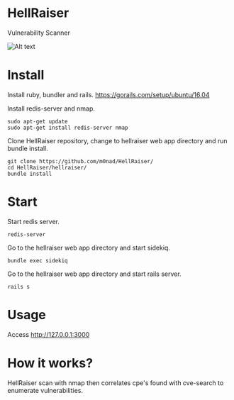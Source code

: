# HellRaiser

Vulnerability Scanner

![Alt text](https://github.com/m0nad/HellRaiser/blob/master/doc/result00.png)

# Install

Install ruby, bundler and rails.
https://gorails.com/setup/ubuntu/16.04

Install redis-server and nmap.
```
sudo apt-get update
sudo apt-get install redis-server nmap
```
Clone HellRaiser repository, change to hellraiser web app directory and run bundle install.
```
git clone https://github.com/m0nad/HellRaiser/
cd HellRaiser/hellraiser/
bundle install
```

# Start

Start redis server.
```
redis-server
```

Go to the hellraiser web app directory and start sidekiq.
```
bundle exec sidekiq
```

Go to the hellraiser web app directory and start rails server.
```
rails s
```

# Usage

Access http://127.0.0.1:3000

# How it works?

HellRaiser scan with nmap then correlates cpe's found with cve-search to enumerate vulnerabilities.
